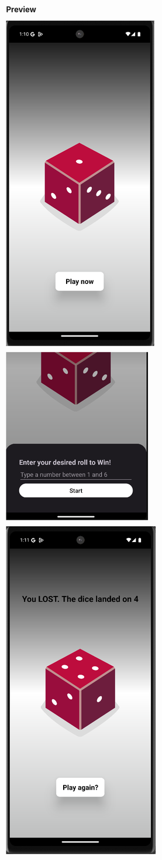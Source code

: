 ## Preview
![photo1](app/screenshots/home.png)

![photo2](app/screenshots/btmsheet.png)

![photo3](app/screenshots/result.png)
